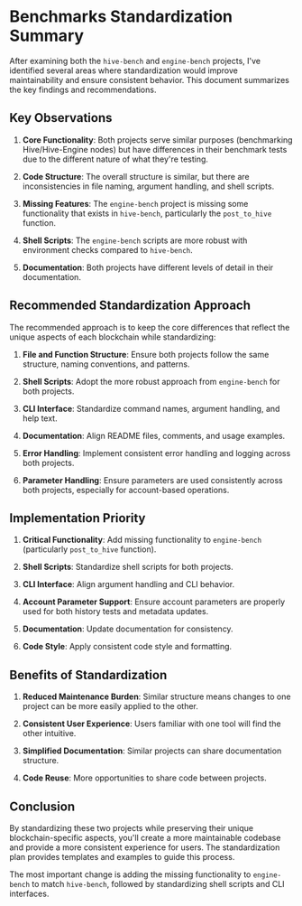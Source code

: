 # Benchmarks Standardization Summary

After examining both the `hive-bench` and `engine-bench` projects, I've identified several areas where standardization would improve maintainability and ensure consistent behavior. This document summarizes the key findings and recommendations.

## Key Observations

1. **Core Functionality**: Both projects serve similar purposes (benchmarking Hive/Hive-Engine nodes) but have differences in their benchmark tests due to the different nature of what they're testing.

2. **Code Structure**: The overall structure is similar, but there are inconsistencies in file naming, argument handling, and shell scripts.

3. **Missing Features**: The `engine-bench` project is missing some functionality that exists in `hive-bench`, particularly the `post_to_hive` function.

4. **Shell Scripts**: The `engine-bench` scripts are more robust with environment checks compared to `hive-bench`.

5. **Documentation**: Both projects have different levels of detail in their documentation.

## Recommended Standardization Approach

The recommended approach is to keep the core differences that reflect the unique aspects of each blockchain while standardizing:

1. **File and Function Structure**: Ensure both projects follow the same structure, naming conventions, and patterns.

2. **Shell Scripts**: Adopt the more robust approach from `engine-bench` for both projects.

3. **CLI Interface**: Standardize command names, argument handling, and help text.

4. **Documentation**: Align README files, comments, and usage examples.

5. **Error Handling**: Implement consistent error handling and logging across both projects.

6. **Parameter Handling**: Ensure parameters are used consistently across both projects, especially for account-based operations.

## Implementation Priority

1. **Critical Functionality**: Add missing functionality to `engine-bench` (particularly `post_to_hive` function).

2. **Shell Scripts**: Standardize shell scripts for both projects.

3. **CLI Interface**: Align argument handling and CLI behavior.

4. **Account Parameter Support**: Ensure account parameters are properly used for both history tests and metadata updates.

5. **Documentation**: Update documentation for consistency.

6. **Code Style**: Apply consistent code style and formatting.

## Benefits of Standardization

1. **Reduced Maintenance Burden**: Similar structure means changes to one project can be more easily applied to the other.

2. **Consistent User Experience**: Users familiar with one tool will find the other intuitive.

3. **Simplified Documentation**: Similar projects can share documentation structure.

4. **Code Reuse**: More opportunities to share code between projects.

## Conclusion

By standardizing these two projects while preserving their unique blockchain-specific aspects, you'll create a more maintainable codebase and provide a more consistent experience for users. The standardization plan provides templates and examples to guide this process.

The most important change is adding the missing functionality to `engine-bench` to match `hive-bench`, followed by standardizing shell scripts and CLI interfaces.
